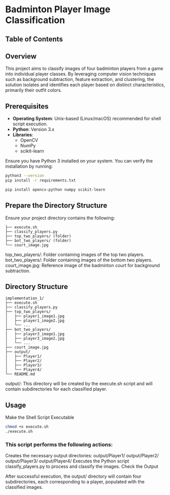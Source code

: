 # Badminton Player Image Classification

## Table of Contents

## Overview

This project aims to classify images of four badminton players from a game into individual player classes. By leveraging computer vision techniques such as background subtraction, feature extraction, and clustering, the solution isolates and identifies each player based on distinct characteristics, primarily their outfit colors.

## Prerequisites

- **Operating System**: Unix-based (Linux/macOS) recommended for shell script execution.
- **Python**: Version 3.x
- **Libraries**:
  - OpenCV
  - NumPy
  - scikit-learn

Ensure you have Python 3 installed on your system. You can verify the installation by running:

```bash
python3 --version
pip install -r requirements.txt
```
```bash
pip install opencv-python numpy scikit-learn
```
## Prepare the Directory Structure

Ensure your project directory contains the following:
```implementation_1/
├── execute.sh
├── classify_players.py
├── top_two_players/ (folder)
├── bot_two_players/ (folder)
└── court_image.jpg
```
top_two_players/: Folder containing images of the top two players.
bot_two_players/: Folder containing images of the bottom two players.
court_image.jpg: Reference image of the badminton court for background subtraction.

## Directory Structure

```
implementation_1/
├── execute.sh
├── classify_players.py
├── top_two_players/
│   ├── player1_image1.jpg
│   ├── player1_image2.jpg
│   └── ...
├── bot_two_players/
│   ├── player3_image1.jpg
│   ├── player3_image2.jpg
│   └── ...
├── court_image.jpg
├── output/
│   ├── Player1/
│   ├── Player2/
│   ├── Player3/
│   └── Player4/
└── README.md
```
output/: This directory will be created by the execute.sh script and will contain subdirectories for each classified player.

## Usage
Make the Shell Script Executable
```bash
chmod +x execute.sh
./execute.sh
```
### This script performs the following actions:

Creates the necessary output directories:
output/Player1/
output/Player2/
output/Player3/
output/Player4/
Executes the Python script classify_players.py to process and classify the images.
Check the Output

After successful execution, the output/ directory will contain four subdirectories, each corresponding to a player, populated with the classified images.

